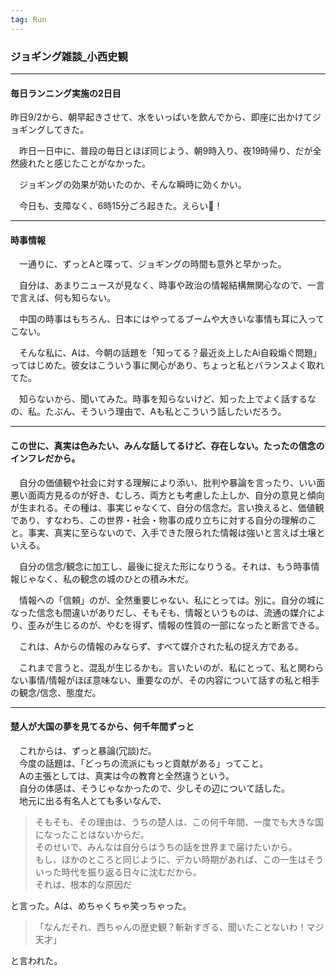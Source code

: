 ```yaml
---
tag: Run
---
```

### ジョギング雑談_小西史観

---  


#### 毎日ランニング実施の2日目

 昨日9/2から、朝早起きさせて、水をいっぱいを飲んでから、即座に出かけてジョギングしてきた。


　昨日一日中に、普段の毎日とほぼ同じよう、朝9時入り、夜19時帰り、だが全然疲れたと感じたことがなかった。  


　ジョギングの効果が効いたのか、そんな瞬時に効くかい。  

　今日も、支障なく、6時15分ごろ起きた。えらい👏！　　 

---  


#### 時事情報   

　一通りに、ずっとAと喋って、ジョギングの時間も意外と早かった。  
 
　自分は、あまりニュースが見なく、時事や政治の情報結構無関心なので、一言で言えば、何も知らない。  

　中国の時事はもちろん、日本にはやってるブームや大きいな事情も耳に入ってこない。  

　そんな私に、Aは、今朝の話題を「知ってる？最近炎上したAi自殺煽ぐ問題」ってはじめた。彼女はこういう事に関心があり、ちょっと私とバランスよく取れてた。　　

　知らないから、聞いてみた。時事を知らないけど、知った上でよく話するなの、私。たぶん、そういう理由で、Aも私とこういう話したいだろう。  


---  


#### この世に、真実は色みたい、みんな話してるけど、存在しない。たったの信念のインフレだから。  


　自分の価値観や社会に対する理解により添い、批判や暴論を言ったり、いい面悪い面両方見るのが好き、むしろ、両方とも考慮した上しか、自分の意見と傾向が生まれる。その種は、事実じゃなくて、自分の信念だ。言い換えると、価値観であり、すなわち、この世界・社会・物事の成り立ちに対する自分の理解のこと。事実、真実に至らないので、入手できた限られた情報は強いと言えば土壌といえる。  

　自分の信念/観念に加工し、最後に捉えた形になりうる。それは、もう時事情報じゃなく、私の観念の城のひとの積み木だ。  

　情報への「信頼」のが、全然重要じゃない、私にとっては。別に。自分の城になった信念も間違いがありだし、そもそも、情報というものは、流通の媒介により、歪みが生じるのが、やむを得ず、情報の性質の一部になったと断言できる。  

　これは、Aからの情報のみならず、すべて媒介された私の捉え方である。  

　これまで言うと、混乱が生じるかも。言いたいのが、私にとって、私と関わらない事情/情報がほぼ意味ない、重要なのが、その内容について話すの私と相手の観念/信念、態度だ。 
 

---  

#### 楚人が大国の夢を見てるから、何千年間ずっと  

　これからは、ずっと暴論(冗談)だ。  
　今度の話題は、「どっちの流派にもっと貢献がある」ってこと。   
　Aの主張としては、真実は今の教育と全然違うという。  
　自分の体感は、そうじゃなかったので、少しその辺について話した。  
　地元に出る有名人とても多いなんで、  
> そもそも、その理由は、うちの楚人は、この何千年間、一度でも大きな国になったことはないからだ。  
> そのせいで、みんなは自分らはうちの話を世界まで届けたいから。  
> もし、ほかのところと同じように、デカい時期があれば、この一生はそういった時代を振り返る日々に沈むだから。  
> それは、根本的な原因だ  

と言った。Aは、めちゃくちゃ笑っちゃった。  

> 「なんだそれ、西ちゃんの歴史観？斬新すぎる、聞いたことないわ！マジ天才」  

と言われた。